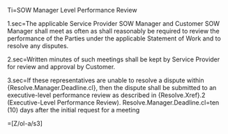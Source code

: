 Ti=SOW Manager Level Performance Review

1.sec=The applicable Service Provider SOW Manager and Customer SOW Manager shall meet as often as shall reasonably be required to review the performance of the Parties under the applicable Statement of Work and to resolve any disputes.

2.sec=Written minutes of such meetings shall be kept by Service Provider for review and approval by Customer. 

3.sec=If these representatives are unable to resolve a dispute within {Resolve.Manager.Deadline.cl}, then the dispute shall be submitted to an executive-level performance review as described in {Resolve.Xref}.2 (Executive-Level Performance Review).
Resolve.Manager.Deadline.cl=ten (10) days after the initial request for a meeting

=[Z/ol-a/s3]